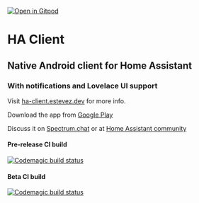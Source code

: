 [![Open in Gitpod](https://gitpod.io/button/open-in-gitpod.svg)](https://gitpod.io/#https://github.com/estevez-dev/ha_client)
# HA Client
## Native Android client for Home Assistant
### With notifications and Lovelace UI support

Visit [ha-client.estevez.dev](http://ha-client.estevez.dev/) for more info.

Download the app from [Google Play](https://play.google.com/apps/testing/com.keyboardcrumbs.haclient)

Discuss it on [Spectrum.chat](https://spectrum.chat/ha-client) or at [Home Assistant community](https://community.home-assistant.io/c/mobile-apps/ha-client-android)

#### Pre-release CI build
[![Codemagic build status](https://api.codemagic.io/apps/5da8bdab9f20ef798f7c2c65/5da8bdab9f20ef798f7c2c64/status_badge.svg)](https://codemagic.io/apps/5da8bdab9f20ef798f7c2c65/5da8bdab9f20ef798f7c2c64/latest_build)
#### Beta CI build
[![Codemagic build status](https://api.codemagic.io/apps/5da8bdab9f20ef798f7c2c65/5db1862025dc3f0b0288a57a/status_badge.svg)](https://codemagic.io/apps/5da8bdab9f20ef798f7c2c65/5db1862025dc3f0b0288a57a/latest_build)
